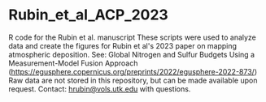 # Rubin_et_al_ACP_2023
R code for the Rubin et al. manuscript
These scripts were used to analyze data and create the figures for Rubin et al's 2023 paper on mapping atmospheric deposition.
See: Global Nitrogen and Sulfur Budgets Using a Measurement-Model Fusion Approach (https://egusphere.copernicus.org/preprints/2022/egusphere-2022-873/)
Raw data are not stored in this repository, but can be made available upon request.
Contact: hrubin@vols.utk.edu with questions.
